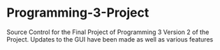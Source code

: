 # Programming-3-Project
Source Control for the Final Project of Programming 3
Version 2 of the Project. Updates to the GUI have been made as well as various features
